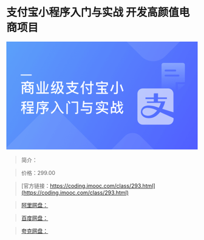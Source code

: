 # 支付宝小程序入门与实战 开发高颜值电商项目

![img](../../assets/5fce03b709bd7e9c05400304.png)

> 简介：

> 价格：299.00

> [官方链接：https://coding.imooc.com/class/293.html](https://coding.imooc.com/class/293.html)

> [阿里网盘：]()

> [百度网盘：]()

> [夸克网盘：]()
